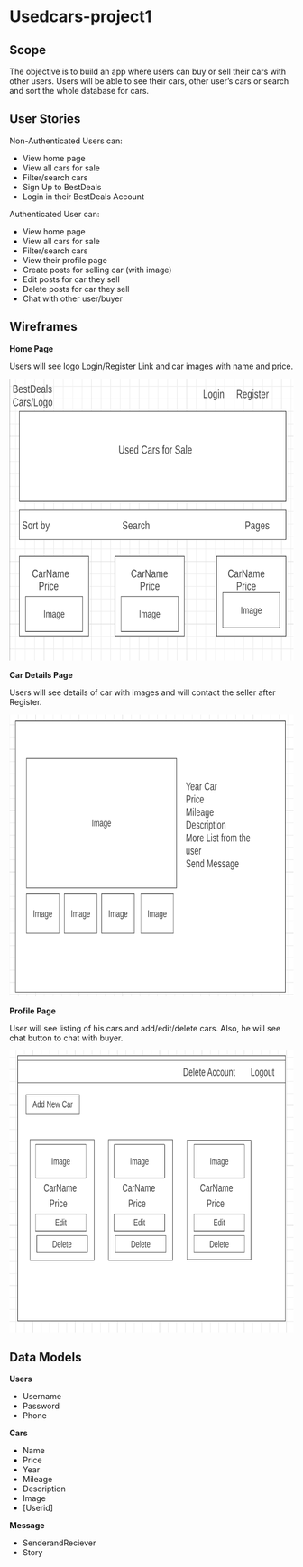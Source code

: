 # Usedcars-project1

## Scope

The objective is to build an app where users can buy or sell their cars with other users. Users
will be able to see their cars, other user’s cars or search and sort the whole database for cars.

## User Stories

Non-Authenticated Users can:

* View home page
* View all cars for sale
* Filter/search cars
* Sign Up to BestDeals
* Login in their BestDeals Account

Authenticated User can:

* View home page
* View all cars for sale
* Filter/search cars
* View their profile page
* Create posts for selling car (with image)
* Edit posts for car they sell
* Delete posts for car they sell
* Chat with other user/buyer

## Wireframes

 **Home Page**

Users will see logo Login/Register Link and car images with name and price.

<img src="Images/landing.png" width="700" height="500">

**Car Details Page**

Users will see details of car with images and will contact the seller after Register.

<img src="Images/cardetails.png" width="700" height="500">

**Profile Page**

User will see listing of his cars and add/edit/delete cars. Also, he will see chat button
to chat with buyer.

<img src="Images/profile.png" width="700" height="500">

## Data Models

**Users**

* Username
* Password
* Phone

**Cars**

* Name
* Price
* Year
* Mileage
* Description
* Image
* [Userid]

**Message**

* SenderandReciever
* Story
